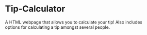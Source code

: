 # Tip-Calculator
A HTML webpage that allows you to calculate your tip! Also includes options for calculating a tip amongst several people. 
